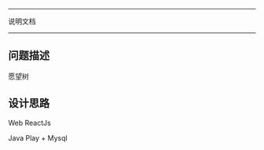 ****************************************************
说明文档
****************************************************

## 问题描述

愿望树

## 设计思路

Web		ReactJs 

Java	Play + Mysql


